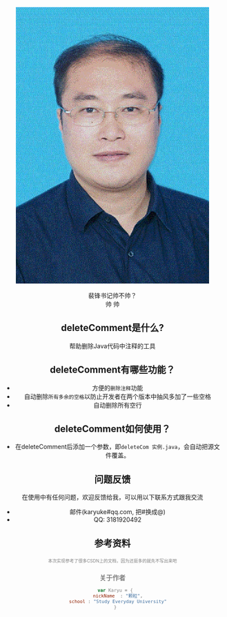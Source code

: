 ﻿﻿<center>
![PhotoOfPeifeng](https://raw.githubusercontent.com/cizhouyu/SRTP.github.io/master/deleteComment/Peifeng.jpg)
<center>

<center>
裴锋书记帅不帅？
<center>

<center>
<kbd>帅</kbd>   <kbd>帅</kbd>
<center>

## deleteComment是什么?
帮助删除Java代码中注释的工具

## deleteComment有哪些功能？

* 方便的`删除注释`功能
* 自动删除`所有多余的空格`以防止开发者在两个版本中抽风多加了一些空格
* 自动删除所有空行

## deleteComment如何使用？

* 在deleteComment后添加一个参数，即`deleteCom 实例.java`，会自动把源文件覆盖。

## 问题反馈
在使用中有任何问题，欢迎反馈给我，可以用以下联系方式跟我交流

* 邮件(karyuke#qq.com, 把#换成@)
* QQ: 3181920492

## 参考资料
<font color=gray size=1>本次实现参考了很多CSDN上的文档，因为还挺多的就先不写出来吧<font>

## 关于作者

```javascript
  var Karyu = {
    nickName  : "颗粒",
    school : "Study Everyday University"
  }
```